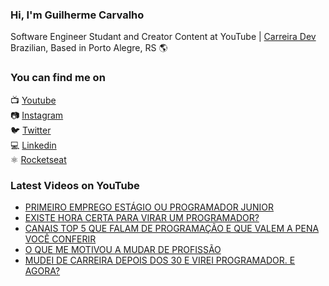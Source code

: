### Hi, I'm Guilherme Carvalho

Software Engineer Studant and Creator Content at YouTube | [Carreira Dev](https://www.youtube.com/channel/UCFKcExSRBeEFMBxSJHzGwFw) <br>
Brazilian, Based in Porto Alegre, RS 🌎

### You can find me on

📺 [Youtube](https://www.youtube.com/channel/UCFKcExSRBeEFMBxSJHzGwFw) <br>
📷 [Instagram](https://instagram.com/carreiradev_) <br>
🐦 [Twitter](https://twitter.com/carreiradev_) <br>
💻 [Linkedin](https://app.rocketseat.com.br/me/carreiradev) <br>
⚛️ [Rocketseat](https://app.rocketseat.com.br/me/guilhermecarvalho) <br>


### Latest Videos on YouTube

<!-- YOUTUBE:START -->
- [PRIMEIRO EMPREGO ESTÁGIO OU PROGRAMADOR JUNIOR](https://www.youtube.com/watch?v=IhZf229j5UM)
- [EXISTE HORA CERTA PARA VIRAR UM PROGRAMADOR?](https://www.youtube.com/watch?v=oBfFzeBN-6E)
- [CANAIS TOP 5 QUE FALAM DE PROGRAMAÇÃO E QUE VALEM A PENA VOCÊ CONFERIR](https://www.youtube.com/watch?v=fpKSGZbTHJY)
- [O QUE ME MOTIVOU A MUDAR DE PROFISSÃO](https://www.youtube.com/watch?v=ZCwmEXctpAE)
- [MUDEI DE CARREIRA DEPOIS DOS 30 E VIREI PROGRAMADOR. E AGORA?](https://www.youtube.com/watch?v=o__uHANsYNg)
<!-- YOUTUBE:END -->
